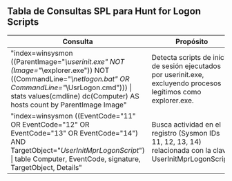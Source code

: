 ## Tabla de Consultas SPL para Hunt for Logon Scripts
| **Consulta**                                                                 | **Propósito**                                                                 |
|------------------------------------------------------------------------------|-------------------------------------------------------------------------------|
| "index=winsysmon ((ParentImage=\"*\\userinit.exe\" NOT (Image=\"*\\explorer.exe\")) NOT ((CommandLine=\"*\\netlogon.bat\" OR CommandLine=\"*\\UsrLogon.cmd\"))) \| stats values(cmdline) dc(Computer) AS hosts count by ParentImage Image" | Detecta scripts de inicio de sesión ejecutados por userinit.exe, excluyendo procesos legítimos como explorer.exe. |
| "index=winsysmon ((EventCode=\"11\" OR EventCode=\"12\" OR EventCode=\"13\" OR EventCode=\"14\") AND TargetObject=\"*UserInitMprLogonScript*\") \| table Computer, EventCode, signature, TargetObject, Details" | Busca actividad en el registro (Sysmon IDs 11, 12, 13, 14) relacionada con la clave UserInitMprLogonScript. |
